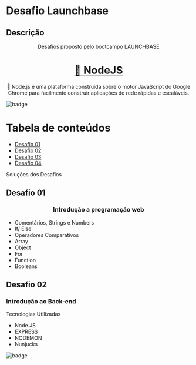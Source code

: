 Desafio Launchbase
=
Descrição
-

<p align="center">Desafios proposto pelo bootcampo LAUNCHBASE</p>

<h1 align="center">
    <a href="https://nodejs.org/en//">🔗 NodeJS</a>
</h1>
<p align="center">🚀 Node.js é uma plataforma construída 
sobre o motor JavaScript do Google Chrome para facilmente 
construir aplicações de rede rápidas e escaláveis.</p>

![badge](https://img.shields.io/badge/build-passed-yellow)

Tabela de conteúdos
=================
<!--ts-->
  * [Desafio 01](#desafio01)
  * [Desafio 02](#desafio02)
  * [Desafio 03](#desafio03)
  * [Desafio 04](#desafio04)
<!--te-->

Soluções dos Desafios

## Desafio 01

<h3 align='center'>Introdução a programação web</h3>
<ul>
  <li>Comentários, Strings e Numbers</li>
  <li>If/ Else</li>
  <li>Operadores Comparativos</li>
  <li>Array</li>
  <li>Object</li>
  <li>For</li>
  <li>Function</li>
  <li>Booleans</li>
</ul>

## Desafio 02

<h3 align='center>Introdução ao Front-end</h3>
<ul>
  <li>HTML</li>
  <li>CSS</li>
  <li>Criaçãod de uma página Web</li>
</ul>

## Desafio 03

<h3 align='center>Introdução ao Back-end</h3>
<p>Tecnologias Utilizadas</p>
          
<ul>
  <li>Node.JS</li>
  <li>EXPRESS</li>
  <li>NODEMON</li>
  <li>Nunjucks</li>
</ul>

![badge](https://img.shields.io/badge/build-passed-yellow)





